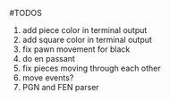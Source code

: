 #TODOS
1. add piece color in terminal output
2. add square color in terminal output
3. fix pawn movement for black
4. do en passant
5. fix pieces moving through each other
6. move events?
7. PGN and FEN parser